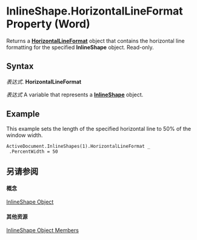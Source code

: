 
# InlineShape.HorizontalLineFormat Property (Word)

Returns a  **[HorizontalLineFormat](55296fc7-9b7e-dcdb-00e0-901015cf0efb.md)** object that contains the horizontal line formatting for the specified **InlineShape** object. Read-only.


## Syntax

 _表达式_. **HorizontalLineFormat**

 _表达式_ A variable that represents a **[InlineShape](a8fd110a-4aa7-c4b9-1559-32022787d955.md)** object.


## Example

This example sets the length of the specified horizontal line to 50% of the window width.


```
ActiveDocument.InlineShapes(1).HorizontalLineFormat _ 
 .PercentWidth = 50
```


## 另请参阅


#### 概念


[InlineShape Object](a8fd110a-4aa7-c4b9-1559-32022787d955.md)
#### 其他资源


[InlineShape Object Members](http://msdn.microsoft.com/library/f9de7adf-d761-3824-ba2e-c58c26de3d82%28Office.15%29.aspx)